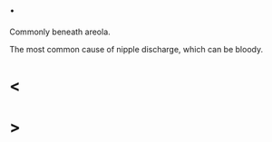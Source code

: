 # .

Commonly beneath areola.

The most common cause of nipple discharge, which can be bloody.

# <

# >
